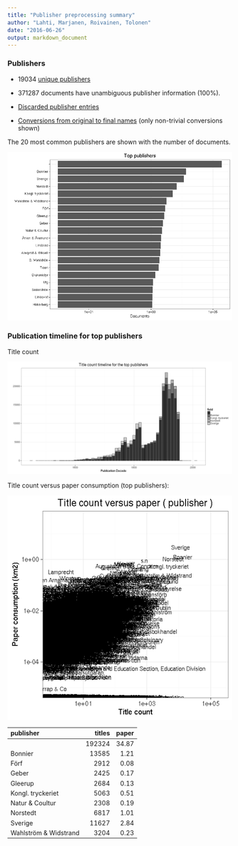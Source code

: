 ```yaml
---
title: "Publisher preprocessing summary"
author: "Lahti, Marjanen, Roivainen, Tolonen"
date: "2016-06-26"
output: markdown_document
---
```



### Publishers

 * 19034 [unique publishers](output.tables/publisher_accepted.csv)

 * 371287 documents have unambiguous publisher information (100%). 

 * [Discarded publisher entries](output.tables/publisher_discarded.csv)

 * [Conversions from original to final names](output.tables/publisher_conversion_nontrivial.csv) (only non-trivial conversions shown)


The 20 most common publishers are shown with the number of documents. 

![plot of chunk summarypublisher2](figure/summarypublisher2-1.png)

### Publication timeline for top publishers

Title count

![plot of chunk summaryTop10pubtimeline](figure/summaryTop10pubtimeline-1.png)



Title count versus paper consumption (top publishers):

![plot of chunk publishertitlespapers](figure/publishertitlespapers-1.png)

|publisher             | titles| paper|
|:---------------------|------:|-----:|
|                      | 192324| 34.87|
|Bonnier               |  13585|  1.21|
|Förf                  |   2912|  0.08|
|Geber                 |   2425|  0.17|
|Gleerup               |   2684|  0.13|
|Kongl. tryckeriet     |   5063|  0.51|
|Natur & Coultur       |   2308|  0.19|
|Norstedt              |   6817|  1.01|
|Sverige               |  11627|  2.84|
|Wahlström & Widstrand |   3204|  0.23|
